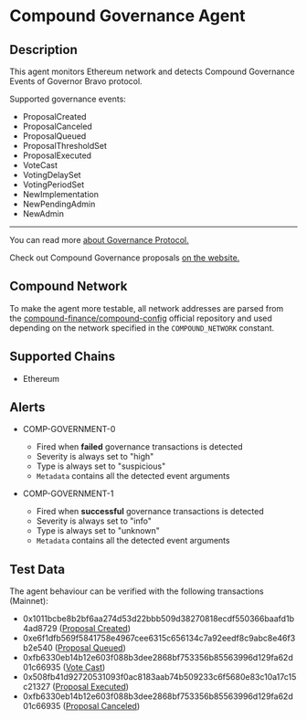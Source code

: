 # Compound Governance Agent

## Description

This agent monitors Ethereum network and detects Compound Governance Events of Governor Bravo protocol.

Supported governance events: 
- ProposalCreated
- ProposalCanceled
- ProposalQueued
- ProposalThresholdSet
- ProposalExecuted
- VoteCast
- VotingDelaySet
- VotingPeriodSet
- NewImplementation
- NewPendingAdmin
- NewAdmin

---

You can read more [about Governance Protocol.](https://compound.finance/docs/governance)

Check out Compound Governance proposals [on the website.](https://comp.vote/)

## Compound Network

To make the agent more testable, all network addresses are parsed
from the [compound-finance/compound-config](https://github.com/compound-finance/compound-config)
official repository and used depending on the network specified in the `COMPOUND_NETWORK` constant.

## Supported Chains

- Ethereum

## Alerts

- COMP-GOVERNMENT-0
  - Fired when **failed** governance transactions is detected
  - Severity is always set to "high"
  - Type is always set to "suspicious"
  - `Metadata` contains all the detected event arguments
  
- COMP-GOVERNMENT-1
  - Fired when **successful** governance transactions is detected
  - Severity is always set to "info"
  - Type is always set to "unknown"
  - `Metadata` contains all the detected event arguments
  


## Test Data

The agent behaviour can be verified with the following transactions (Mainnet):

- 0x1011bcbe8b2bf6aa274d53d22bbb509d38270818ecdf550366baafd1b4ad8729 ([Proposal Created](https://compound.finance/governance/proposals/63))
- 0xe6f1dfb569f5841758e4967cee6315c656134c7a92eedf8c9abc8e46f3b2e540 ([Proposal Queued](https://compound.finance/governance/proposals/56))
- 0xfb6330eb14b12e603f088b3dee2868bf753356b85563996d129fa62d01c66935 ([Vote Cast](https://etherscan.io/tx/0xfb6330eb14b12e603f088b3dee2868bf753356b85563996d129fa62d01c66935))
- 0x508fb41d92720531093f0ac8183aab74b509233c6f5680e83c10a17c15c21327 ([Proposal Executed](https://compound.finance/governance/proposals/56))
- 0xfb6330eb14b12e603f088b3dee2868bf753356b85563996d129fa62d01c66935 ([Proposal Canceled](https://compound.finance/governance/proposals/63))
